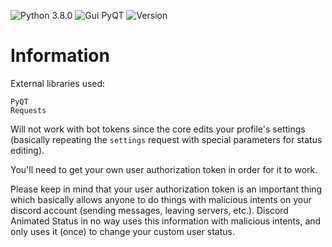 ![Python 3.8.0](https://img.shields.io/badge/python-3.8.0-brightgreen) ![Gui PyQT](https://img.shields.io/badge/gui-pyqt-blue) ![Version](https://img.shields.io/badge/version-2.0--alpha-orange)

# Information
External libraries used:
```
PyQT
Requests
```
Will not work with bot tokens since the core edits your profile's settings (basically repeating the `settings` request with special parameters for status editing).  
  
You'll need to get your own user authorization token in order for it to work.  
  
Please keep in mind that your user authorization token is an important thing which basically allows anyone to do things with malicious intents on your discord account (sending messages, leaving servers, etc.). Discord Animated Status in no way uses this information with malicious intents, and only uses it (once) to change your custom user status.
